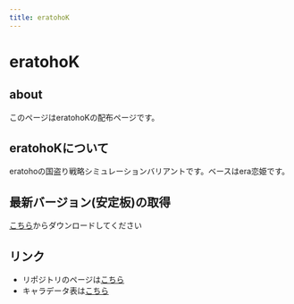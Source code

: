 ```yaml
---
title: eratohoK
---
```


# eratohoK

## about

このページはeratohoKの配布ページです。

## eratohoKについて

eratohoの国盗り戦略シミュレーションバリアントです。ベースはera恋姫です。


## 最新バージョン(安定板)の取得

[こちら](http://github.com/wamekukyouzin/eratohoK/zipball/master/)からダウンロードしてください

## リンク

+ リポジトリのページは[こちら](http://github.com/wamekukyouzin/eratohoK)
+ キャラデータ表は[こちら](https://docs.google.com/spreadsheets/d/1cKeuMvkQAOYJuTPucaMD-2llKT_WRG3xemrBh0u6R-c/edit?usp=sharing)